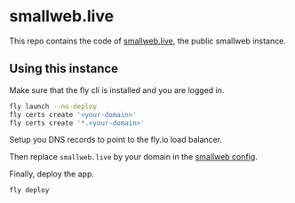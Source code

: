 # smallweb.live

This repo contains the code of [smallweb.live](https://smallweb.live), the public smallweb instance.

## Using this instance

Make sure that the fly cli is installed and you are logged in.

```sh
fly launch --no-deploy
fly certs create '<your-domain>'
fly certs create '*.<your-domain>'
```

Setup you DNS records to point to the fly.io load balancer.

Then replace `smallweb.live` by your domain in the [smallweb config](./smallweb/.smallweb/config.json).

Finally, deploy the app.

```sh
fly deploy
```
